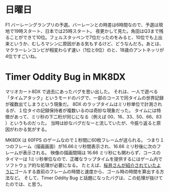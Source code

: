 # 日曜日

F1 バーレーングランプリの予選。バーレーンとの時差は6時間なので、予選は現地で19時スタート、日本では25時スタート。
夜更かして見た。角田はQ3まで残ることができて10位。フェルスタッペンで7位だったのをみると、10位でも上出来というか、むしろマシンに原因がある気もするけど、どうなんだろ。あとは、マクラーレンコンビが相変わらず速い（1位と6位）のと、18歳のアントネッリが4位ですごいね。

# Timer Oddity Bug in MK8DX

マリオカート8DX で過去にあったバグを思い出した。
それは、一人で遊べる「タイムアタック」というモードのバグで、一部のコースで同タイムの世界記録が複数出てしまうという現象だ。
8DX のラップタイムはミリ秒単位で計測されるが、１位タイの記録保持者が複数いるのは奇妙な現象だった。
タイムには特徴があって、ミリ秒の下二桁が同じになる（例えば 00、16、33、50、66、83 ）というものだった。
当時は妙なバグだなーと流していたが、今振り返ると原因がわかる気がする。

MK8DX は 60FPS のゲームなので１秒間に60枚フレームが送られる。
つまり１つのフレーム（描画画面）が16.66ミリ秒間表示され、16.66 ミリ秒後に次のフレームが表示される。
映像の描画間隔は 16.66 ミリ秒にも関わらず、コースのタイマーは 1ミリ秒単位なので、正確なラップタイムを提供するにはゲーム内でソフトウェア的な処理が必要になる。
たとえば、[桜井さんが紹介されていたように](https://youtu.be/567g7PFkJfs?si=bZ1lEqoMa7_JGYrb&t=161)ゴールする直前のフレームの時間と速度から、ゴール時の時間を算出する方法など。
そして、Timer Oddity Bug と話題になったバグは、この処理が抜けてたのでは、と思う。

